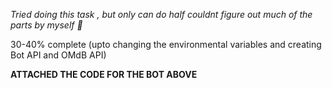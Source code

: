 _Tried doing this task , but only can do half couldnt figure out much of the parts by myself 🗿_

30-40% complete (upto changing the environmental variables and creating Bot API and OMdB API)

__ATTACHED THE CODE FOR THE BOT ABOVE__


